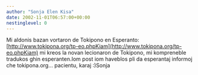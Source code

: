 ```yaml
---
author: "Sonja Elen Kisa"
date: 2002-11-01T06:57:00+00:00
nestinglevel: 0
---
```

Mi aldonis bazan vortaron de Tokipono en Esperanto:[http://www.tokipona.org/tp-eo.phpKiam](http://www.tokipona.org/tp-eo.phpKiam) mi kreos la novan lecionaron de Tokipono, mi kompreneble tradukos ghin esperanten.Iom post iom haveblos pli da esperantaj informoj che tokipona.org… pacientu, karaj :)Sonja